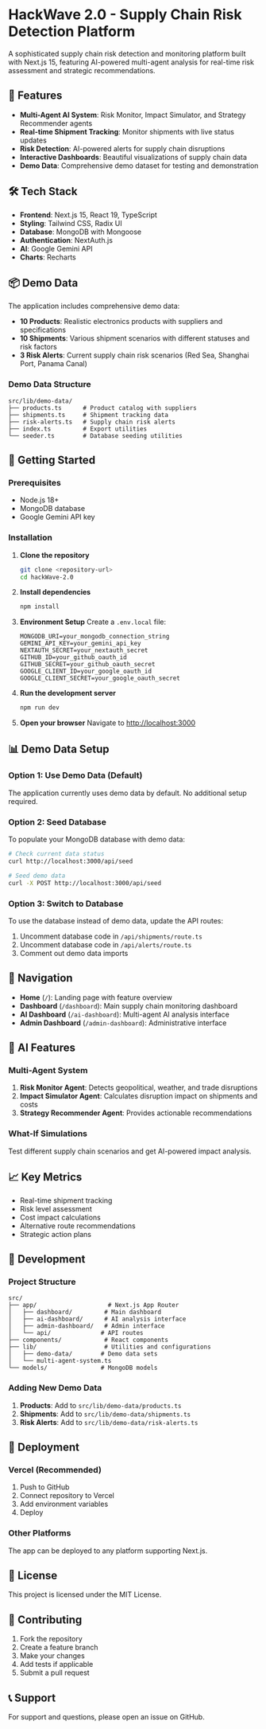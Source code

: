 # HackWave 2.0 - Supply Chain Risk Detection Platform

A sophisticated supply chain risk detection and monitoring platform built with Next.js 15, featuring AI-powered multi-agent analysis for real-time risk assessment and strategic recommendations.

## 🚀 Features

- **Multi-Agent AI System**: Risk Monitor, Impact Simulator, and Strategy Recommender agents
- **Real-time Shipment Tracking**: Monitor shipments with live status updates
- **Risk Detection**: AI-powered alerts for supply chain disruptions
- **Interactive Dashboards**: Beautiful visualizations of supply chain data
- **Demo Data**: Comprehensive demo dataset for testing and demonstration

## 🛠️ Tech Stack

- **Frontend**: Next.js 15, React 19, TypeScript
- **Styling**: Tailwind CSS, Radix UI
- **Database**: MongoDB with Mongoose
- **Authentication**: NextAuth.js
- **AI**: Google Gemini API
- **Charts**: Recharts

## 📦 Demo Data

The application includes comprehensive demo data:

- **10 Products**: Realistic electronics products with suppliers and specifications
- **10 Shipments**: Various shipment scenarios with different statuses and risk factors
- **3 Risk Alerts**: Current supply chain risk scenarios (Red Sea, Shanghai Port, Panama Canal)

### Demo Data Structure

```
src/lib/demo-data/
├── products.ts      # Product catalog with suppliers
├── shipments.ts     # Shipment tracking data
├── risk-alerts.ts   # Supply chain risk alerts
├── index.ts         # Export utilities
└── seeder.ts        # Database seeding utilities
```

## 🚀 Getting Started

### Prerequisites

- Node.js 18+ 
- MongoDB database
- Google Gemini API key

### Installation

1. **Clone the repository**
   ```bash
   git clone <repository-url>
   cd hackWave-2.0
   ```

2. **Install dependencies**
   ```bash
   npm install
   ```

3. **Environment Setup**
   Create a `.env.local` file:
   ```env
   MONGODB_URI=your_mongodb_connection_string
   GEMINI_API_KEY=your_gemini_api_key
   NEXTAUTH_SECRET=your_nextauth_secret
   GITHUB_ID=your_github_oauth_id
   GITHUB_SECRET=your_github_oauth_secret
   GOOGLE_CLIENT_ID=your_google_oauth_id
   GOOGLE_CLIENT_SECRET=your_google_oauth_secret
   ```

4. **Run the development server**
   ```bash
   npm run dev
   ```

5. **Open your browser**
   Navigate to [http://localhost:3000](http://localhost:3000)

## 📊 Demo Data Setup

### Option 1: Use Demo Data (Default)
The application currently uses demo data by default. No additional setup required.

### Option 2: Seed Database
To populate your MongoDB database with demo data:

```bash
# Check current data status
curl http://localhost:3000/api/seed

# Seed demo data
curl -X POST http://localhost:3000/api/seed
```

### Option 3: Switch to Database
To use the database instead of demo data, update the API routes:

1. Uncomment database code in `/api/shipments/route.ts`
2. Uncomment database code in `/api/alerts/route.ts`
3. Comment out demo data imports

## 🧭 Navigation

- **Home** (`/`): Landing page with feature overview
- **Dashboard** (`/dashboard`): Main supply chain monitoring dashboard
- **AI Dashboard** (`/ai-dashboard`): Multi-agent AI analysis interface
- **Admin Dashboard** (`/admin-dashboard`): Administrative interface

## 🤖 AI Features

### Multi-Agent System
1. **Risk Monitor Agent**: Detects geopolitical, weather, and trade disruptions
2. **Impact Simulator Agent**: Calculates disruption impact on shipments and costs
3. **Strategy Recommender Agent**: Provides actionable recommendations

### What-If Simulations
Test different supply chain scenarios and get AI-powered impact analysis.

## 📈 Key Metrics

- Real-time shipment tracking
- Risk level assessment
- Cost impact calculations
- Alternative route recommendations
- Strategic action plans

## 🔧 Development

### Project Structure
```
src/
├── app/                    # Next.js App Router
│   ├── dashboard/         # Main dashboard
│   ├── ai-dashboard/      # AI analysis interface
│   ├── admin-dashboard/   # Admin interface
│   └── api/              # API routes
├── components/            # React components
├── lib/                   # Utilities and configurations
│   ├── demo-data/        # Demo data sets
│   └── multi-agent-system.ts
└── models/               # MongoDB models
```

### Adding New Demo Data

1. **Products**: Add to `src/lib/demo-data/products.ts`
2. **Shipments**: Add to `src/lib/demo-data/shipments.ts`
3. **Risk Alerts**: Add to `src/lib/demo-data/risk-alerts.ts`

## 🚀 Deployment

### Vercel (Recommended)
1. Push to GitHub
2. Connect repository to Vercel
3. Add environment variables
4. Deploy

### Other Platforms
The app can be deployed to any platform supporting Next.js.

## 📝 License

This project is licensed under the MIT License.

## 🤝 Contributing

1. Fork the repository
2. Create a feature branch
3. Make your changes
4. Add tests if applicable
5. Submit a pull request

## 📞 Support

For support and questions, please open an issue on GitHub.
